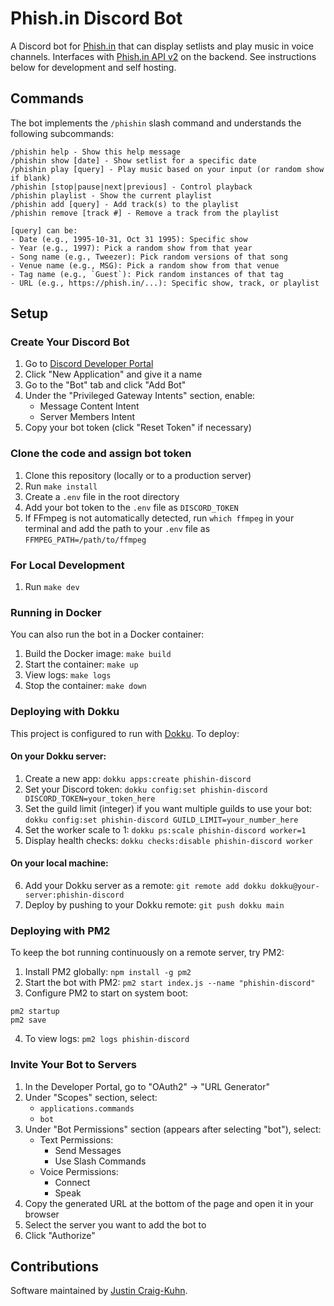 # Phish.in Discord Bot

A Discord bot for [Phish.in](https://github.com/jcraigk/phishin) that can display setlists and play music in voice channels. Interfaces with [Phish.in API v2](https://petstore.swagger.io/?url=https%3A%2F%2Fphish.in/api/v2/swagger_doc) on the backend. See instructions below for development and self hosting.


## Commands

The bot implements the `/phishin` slash command and understands the following subcommands:

```
/phishin help - Show this help message
/phishin show [date] - Show setlist for a specific date
/phishin play [query] - Play music based on your input (or random show if blank)
/phishin [stop|pause|next|previous] - Control playback
/phishin playlist - Show the current playlist
/phishin add [query] - Add track(s) to the playlist
/phishin remove [track #] - Remove a track from the playlist

[query] can be:
- Date (e.g., 1995-10-31, Oct 31 1995): Specific show
- Year (e.g., 1997): Pick a random show from that year
- Song name (e.g., Tweezer): Pick random versions of that song
- Venue name (e.g., MSG): Pick a random show from that venue
- Tag name (e.g., `Guest`): Pick random instances of that tag
- URL (e.g., https://phish.in/...): Specific show, track, or playlist
```


## Setup

### Create Your Discord Bot

1. Go to [Discord Developer Portal](https://discord.com/developers/applications)
2. Click "New Application" and give it a name
3. Go to the "Bot" tab and click "Add Bot"
4. Under the "Privileged Gateway Intents" section, enable:
   - Message Content Intent
   - Server Members Intent
5. Copy your bot token (click "Reset Token" if necessary)


### Clone the code and assign bot token

1. Clone this repository (locally or to a production server)
2. Run `make install`
3. Create a `.env` file in the root directory
4. Add your bot token to the `.env` file as `DISCORD_TOKEN`
5. If FFmpeg is not automatically detected, run `which ffmpeg` in your terminal and add the path to your `.env` file as `FFMPEG_PATH=/path/to/ffmpeg`


### For Local Development

1. Run `make dev`


### Running in Docker

You can also run the bot in a Docker container:

1. Build the Docker image: `make build`
2. Start the container: `make up`
3. View logs: `make logs`
4. Stop the container: `make down`


### Deploying with Dokku

This project is configured to run with [Dokku](https://dokku.com/). To deploy:

#### On your Dokku server:
1. Create a new app: `dokku apps:create phishin-discord`
2. Set your Discord token: `dokku config:set phishin-discord DISCORD_TOKEN=your_token_here`
3. Set the guild limit (integer) if you want multiple guilds to use your bot: `dokku config:set phishin-discord GUILD_LIMIT=your_number_here`
4. Set the worker scale to 1: `dokku ps:scale phishin-discord worker=1`
5. Display health checks: `dokku checks:disable phishin-discord worker`

#### On your local machine:
6. Add your Dokku server as a remote: `git remote add dokku dokku@your-server:phishin-discord`
7. Deploy by pushing to your Dokku remote: `git push dokku main`


### Deploying with PM2

To keep the bot running continuously on a remote server, try PM2:

1. Install PM2 globally: `npm install -g pm2`
2. Start the bot with PM2: `pm2 start index.js --name "phishin-discord"`
3. Configure PM2 to start on system boot:
```
pm2 startup
pm2 save
```
4. To view logs: `pm2 logs phishin-discord`


### Invite Your Bot to Servers

1. In the Developer Portal, go to "OAuth2" → "URL Generator"
2. Under "Scopes" section, select:
   - `applications.commands`
   - `bot`
3. Under "Bot Permissions" section (appears after selecting "bot"), select:
   - Text Permissions:
     - Send Messages
     - Use Slash Commands
   - Voice Permissions:
     - Connect
     - Speak
4. Copy the generated URL at the bottom of the page and open it in your browser
5. Select the server you want to add the bot to
6. Click "Authorize"


## Contributions

Software maintained by [Justin Craig-Kuhn](https://github.com/jcraigk).
